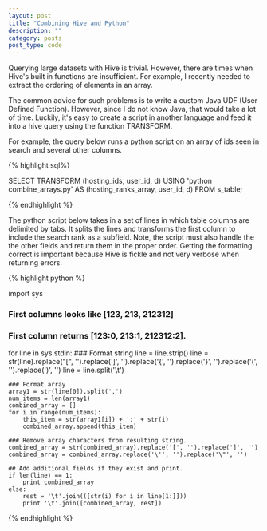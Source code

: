 ```yaml
---
layout: post
title: "Combining Hive and Python"
description: ""
category: posts 
post_type: code
---
```


Querying large datasets with Hive is trivial. However, there are times when Hive's built in functions are insufficient. For example, I recently needed to extract the ordering of elements in an array.

The common advice for such problems is to write a custom Java UDF (User Defined Function). However, since I do not know Java, that would take a lot of time. Luckily, it's easy to create a script in another language and feed it into a hive query using the function TRANSFORM.

For example, the query below runs a python script on an array of ids seen in search and several other columns.

{% highlight sql%}

SELECT
TRANSFORM (hosting_ids, user_id, d) 
USING 'python combine_arrays.py' AS (hosting_ranks_array, user_id, d)
FROM 
s_table;

{% endhighlight %}

The python script below takes in a set of lines in which table columns are delimited by tabs. It splits the lines and transforms the first column to include the search rank as a subfield. Note, the script must also handle the the other fields and return them in the proper order. Getting the formatting correct is important because Hive is fickle and not very verbose when returning errors.



{% highlight python %}

import sys

### First columns looks like [123, 213, 212312]
### First column returns [123:0,  213:1,  212312:2]. 

for line in sys.stdin:
    ### Format string
    line = line.strip()
    line = str(line).replace("[", '').replace(']', '').replace('{', '').replace('}', '').replace('(', '').replace(')', '')
    line = line.split('\t')

    ### Format array
    array1 = str(line[0]).split(',')
    num_items = len(array1)
    combined_array = []
    for i in range(num_items):
        this_item = str(array1[i]) + ':' + str(i)
        combined_array.append(this_item)

    ### Remove array characters from resulting string.
    combined_array = str(combined_array).replace('[', '').replace(']', '')
    combined_array = combined_array.replace('\'', '').replace('\"', '')

    ## Add additional fields if they exist and print.
    if len(line) == 1:
        print combined_array
    else:
        rest = '\t'.join(([str(i) for i in line[1:]]))
        print '\t'.join([combined_array, rest])


{% endhighlight %}